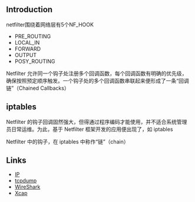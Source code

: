 ## Introduction

netfilter围绕着网络层有5个NF_HOOK
- PRE_ROUTING
- LOCAL_IN
- FORWARD
- OUTPUT
- POSY_ROUTING

Netfilter 允许同一个钩子处注册多个回调函数，每个回调函数有明确的优先级，确保按照预定顺序触发。一个钩子处的多个回调函数串联起来便形成了一条“回调链”（Chained Callbacks）

## iptables
Netfilter 的钩子回调固然强大，但得通过程序编码才能使用，并不适合系统管理员日常运维。为此，基于 Netfilter 框架开发的应用便出现了，如 iptables

Netfilter 中的钩子，在 iptables 中称作“链”（chain）

## Links

- [IP](/docs/CS/CN/IP.md)
- [tcpdump](/docs/CS/CN/Tools/tcpdump.md)
- [WireShark](/docs/CS/CN/Tools/WireShark.md)
- [Xcap](/docs/CS/CN/Tools/Xcap.md)
